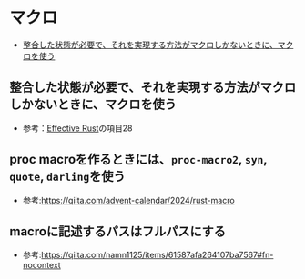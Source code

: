 
# マクロ

- [整合した状態が必要で、それを実現する方法がマクロしかないときに、マクロを使う](#整合した状態が必要でそれを実現する方法がマクロしかないときにマクロを使う)

## 整合した状態が必要で、それを実現する方法がマクロしかないときに、マクロを使う

- 参考：[Effective Rust](https://www.oreilly.co.jp/books/9784814400942/)の項目28

## proc macroを作るときには、`proc-macro2`, `syn`, `quote`, `darling`を使う

- 参考:https://qiita.com/advent-calendar/2024/rust-macro

## macroに記述するパスはフルパスにする

- 参考:https://qiita.com/namn1125/items/61587afa264107ba7567#fn-nocontext
